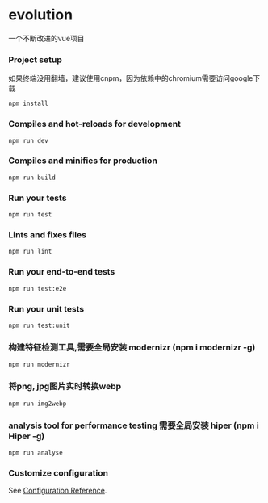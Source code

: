 # evolution
一个不断改进的vue项目

### Project setup

如果终端没用翻墙，建议使用cnpm，因为依赖中的chromium需要访问google下载
```
npm install
```

### Compiles and hot-reloads for development
```
npm run dev
```

### Compiles and minifies for production
```
npm run build
```

### Run your tests
```
npm run test
```

### Lints and fixes files
```
npm run lint
```

### Run your end-to-end tests
```
npm run test:e2e
```

### Run your unit tests
```
npm run test:unit
```

### 构建特征检测工具,需要全局安装 modernizr (npm i modernizr -g)
```
npm run modernizr
```

### 将png, jpg图片实时转换webp
```
npm run img2webp
```

### analysis tool for performance testing 需要全局安装 hiper (npm i Hiper -g)
```
npm run analyse
```

### Customize configuration
See [Configuration Reference](https://cli.vuejs.org/config/).
